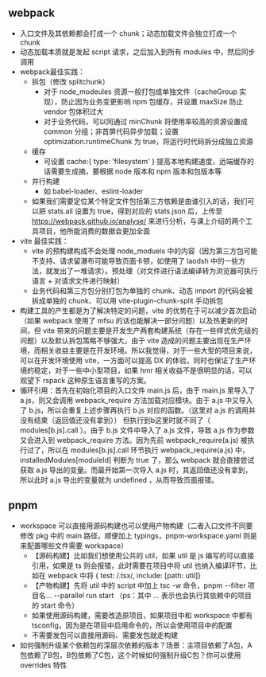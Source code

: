 ## webpack
- 入口文件及其依赖都会打成一个 chunk；动态加载文件会独立打成一个 chunk
- 动态加载本质就是发起 script 请求，之后加入到所有 modules 中，然后同步调用
- webpack最佳实践：
  - 拆包（修改 splitchunk）
    - 对于 node_modeules 资源一般打包成单独文件（cacheGroup 实现），防止因为业务变更影响 npm 包缓存，并设置 maxSize 防止 vendor 包体积过大
    - 对于业务代码，可以同通过 minChunk 将使用率较高的资源设置成 common 分组；非首屏代码异步加载；设置 optimization.runtimeChunk 为 true，将运行时代码拆分成独立资源
  - 缓存
    - 可设置 cache:{ type: 'filesystem' } 提高本地构建速度，远端缓存的话需要生成摘，要根据 node 版本和 npm 版本和包版本等
  - 并行构建
    - 如 babel-loader、eslint-loader
  - 如果我们需要定位某个特定文件包括第三方依赖是由谁引入的话，我们可以把 stats.all  设置为 true，得到对应的 stats.json 后，上传至 https://webpack.github.io/analyse/ 来进行分析，与课上介绍的两个工具项目，他所能消费的数据会更加全面
- vite 最佳实践：
  - vite 的预构建构成不会处理 node_moduels 中的内容（因为第三方包可能不支持、请求留瀑布可能导致页面卡顿，如使用了 laodsh 中的一些方法，就发出了一堆请求）。预处理（对文件进行语法编译转为浏览器可执行语言 + 对请求文件进行映射）
  - 业务代码和第三方包分别打包为单独的 chunk、动态 import 的代码会被拆成单独的 chunk、可以用 vite-plugin-chunk-split 手动拆包
- 构建工具的产生都是为了解决特定的问题，vite 的优势在于可以减少首次启动（如果 webpack 使用了 mfsu 的话也能解决一部分问题）以及热更新的时间，但 vite 带来的问题主要是开发生产两套构建系统（存在一些样式优先级的问题）以及默认拆包策略不够强大。由于 vite 造成的问题主要出现在生产环境，而相关收益主要是在开发环境。所以我觉得，对于一些大型的项目来说，可以在开发环境使用 vite，一方面可以提高 DX 的体验，同时也保证了生产环境的稳定，对于一些中小型项目，如果 hmr 相关收益不是很明显的话，可以观望下 rspack 这种原生语言重写的方案。
- 循环引用：首先在初始化项目的入口文件 main.js 后，由于 main.js 里导入了 a.js，则又会调用  webpack_require  方法加载对应模块。由于 a.js 中又导入了 b.js，所以会重复上述步骤再执行 b.js 对应的函数。（这里对 a.js 的调用并没有结束（返回值还没有拿到））
但执行到b这里时就不同了（ modules[b.js].call ）。由于 b.js 文件中导入了 a.js 文件，导致 a.js 作为参数又会进入到  webpack_require  方法。因为先前 webpack_require(a.js)  被执行过了，所以在 modules[b.js].call 环节执行 webpack_require(a.js)  中，installedModules[moduleId]  判断为 true 了，那么 webpack 就会直接尝试获取 a.js 导出的变量。而最开始第一次导入 a.js 时，其返回值还没有拿到，所以此时 a.js 导出的变量就为 undefined ，从而导致页面报错。

## pnpm
- workspace 可以直接用源码构建也可以使用产物构建（二者入口文件不同要修改 pkg 中的 main 路径，顺便加上 typings，pnpm-workspace.yaml 则是来配置哪些文件需要 workspace）
  - 【源码构建】比如我们想使用公共的 util，如果 util 是 js 编写的可以直接引用，如果是 ts 则会报错，此时需要在项目中将 util 也纳入编译环节，比如在 webpack 中将 { test: /.tsx/, include: [path: util]}
  - 【产物构建】先将 util 中的 script 中加上 tsc -w 命令，pnpm --filter 项目名... --parallel run start （ps：其中 ... 表示也会执行其依赖中的项目的 start 命令）
  - 如果使用源码构建，需要改造原项目，如果项目中和 workspace 中都有 tsconfig，因为是在项目中启用命令的，所以会使用项目中的配置
  - 不需要发包可以直接用源码、需要发包就走构建
- 如何强制升级某个依赖包的深层次依赖的版本？场景：主项目依赖了A包，A包依赖了B包，B包依赖了C包，这个时候如何强制升级C包？你可以使用 overrides 特性